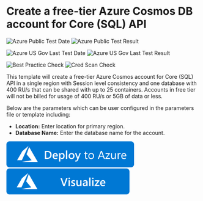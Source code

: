 # Create a free-tier Azure Cosmos DB account for Core (SQL) API

![Azure Public Test Date](https://azurequickstartsservice.blob.core.windows.net/badges/101-cosmosdb-free/PublicLastTestDate.svg)
![Azure Public Test Result](https://azurequickstartsservice.blob.core.windows.net/badges/101-cosmosdb-free/PublicDeployment.svg)

![Azure US Gov Last Test Date](https://azurequickstartsservice.blob.core.windows.net/badges/101-cosmosdb-free/FairfaxLastTestDate.svg)
![Azure US Gov Last Test Result](https://azurequickstartsservice.blob.core.windows.net/badges/101-cosmosdb-free/FairfaxDeployment.svg)

![Best Practice Check](https://azurequickstartsservice.blob.core.windows.net/badges/101-cosmosdb-free/BestPracticeResult.svg)
![Cred Scan Check](https://azurequickstartsservice.blob.core.windows.net/badges/101-cosmosdb-free/CredScanResult.svg)

This template will create a free-tier Azure Cosmos account for Core (SQL) API in
a single region with Session level consistency and one database with 400 RU/s
that can be shared with up to 25 containers. Accounts in free tier will not be
billed for usage of 400 RU/s or 5GB of data or less.

Below are the parameters which can be user configured in the parameters file or
template including:

- **Location:** Enter location for primary region.
- **Database Name:** Enter the database name for the account.

[![Deploy To Azure](https://raw.githubusercontent.com/Azure/azure-quickstart-templates/master/1-CONTRIBUTION-GUIDE/images/deploytoazure.svg?sanitize=true)](https://portal.azure.com/#create/Microsoft.Template/uri/https%3A%2F%2Fraw.githubusercontent.com%2FAzure%2Fazure-quickstart-templates%2Fmaster%2F101-cosmosdb-free%2Fazuredeploy.json)
[![Visualize](https://raw.githubusercontent.com/Azure/azure-quickstart-templates/master/1-CONTRIBUTION-GUIDE/images/visualizebutton.svg?sanitize=true)](http://armviz.io/#/?load=https%3A%2F%2Fraw.githubusercontent.com%2FAzure%2Fazure-quickstart-templates%2Fmaster%2F101-cosmosdb-free%2Fazuredeploy.json)
